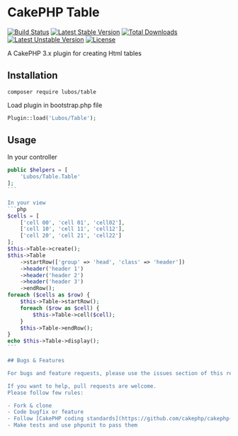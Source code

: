 # CakePHP Table

[![Build Status](https://travis-ci.org/LubosRemplik/CakePHP-Table.svg)](https://travis-ci.org/LubosRemplik/CakePHP-Table)
[![Latest Stable Version](https://poser.pugx.org/lubos/table/v/stable.svg)](https://packagist.org/packages/lubos/table) 
[![Total Downloads](https://poser.pugx.org/lubos/table/downloads.svg)](https://packagist.org/packages/lubos/table) 
[![Latest Unstable Version](https://poser.pugx.org/lubos/table/v/unstable.svg)](https://packagist.org/packages/lubos/table) 
[![License](https://poser.pugx.org/lubos/table/license.svg)](https://packagist.org/packages/lubos/table)

A CakePHP 3.x plugin for creating Html tables

## Installation

```
composer require lubos/table
```

Load plugin in bootstrap.php file

```php
Plugin::load('Lubos/Table');
```

## Usage

In your controller
````php
public $helpers = [
    'Lubos/Table.Table'
];
```

In your view
```php
$cells = [
    ['cell 00', 'cell 01', 'cell02'],
    ['cell 10', 'cell 11', 'cell12'],
    ['cell 20', 'cell 21', 'cell22']
];
$this->Table->create();
$this->Table
    ->startRow(['group' => 'head', 'class' => 'header'])
    ->header('header 1')
    ->header('header 2')
    ->header('header 3')
    ->endRow();
foreach ($cells as $row) {
    $this->Table->startRow();
    foreach ($row as $cell) {
        $this->Table->cell($cell);
    }
    $this->Table->endRow();
}
echo $this->Table->display();
```

## Bugs & Features

For bugs and feature requests, please use the issues section of this repository.

If you want to help, pull requests are welcome.  
Please follow few rules:  

- Fork & clone
- Code bugfix or feature
- Follow [CakePHP coding standards](https://github.com/cakephp/cakephp-codesniffer)
- Make tests and use phpunit to pass them
